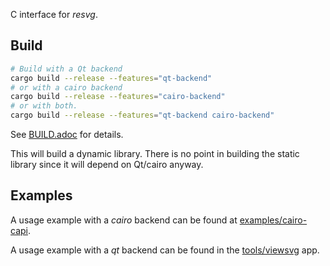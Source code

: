 C interface for *resvg*.

## Build

```bash
# Build with a Qt backend
cargo build --release --features="qt-backend"
# or with a cairo backend
cargo build --release --features="cairo-backend"
# or with both.
cargo build --release --features="qt-backend cairo-backend"
```

See [BUILD.adoc](../BUILD.adoc) for details.

This will build a dynamic library. There is no point in building the static
library since it will depend on Qt/cairo anyway.

## Examples

A usage example with a *cairo* backend can be found at [examples/cairo-capi](../examples/cairo-capi).

A usage example with a *qt* backend can be found in the [tools/viewsvg](../tools/viewsvg) app.
